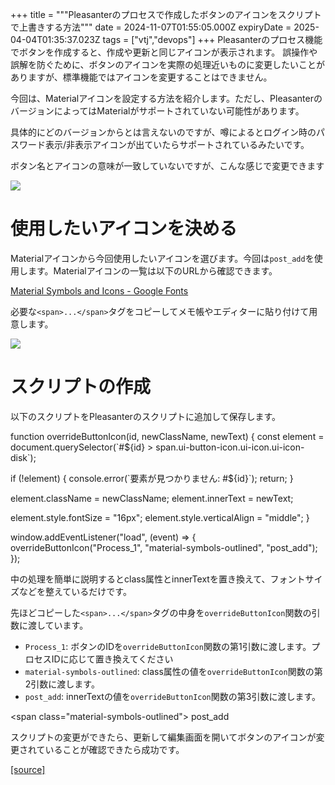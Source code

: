 +++
title = """Pleasanterのプロセスで作成したボタンのアイコンをスクリプトで上書きする方法"""
date = 2024-11-07T01:55:05.000Z
expiryDate = 2025-04-04T01:35:37.023Z
tags = ["vtj","devops"]
+++
Pleasanterのプロセス機能でボタンを作成すると、作成や更新と同じアイコンが表示されます。 誤操作や誤解を防ぐために、ボタンのアイコンを実際の処理近いものに変更したいことがありますが、標準機能ではアイコンを変更することはできません。

今回は、Materialアイコンを設定する方法を紹介します。ただし、PleasanterのバージョンによってはMaterialがサポートされていない可能性があります。

具体的にどのバージョンからとは言えないのですが、噂によるとログイン時のパスワード表示/非表示アイコンが出ていたらサポートされているみたいです。

ボタン名とアイコンの意味が一致していないですが、こんな感じで変更できます

![](https://cdn-ak.f.st-hatena.com/images/fotolife/v/virtualtech/20241107/20241107105510.png)

使用したいアイコンを決める
=============

Materialアイコンから今回使用したいアイコンを選びます。今回は`post_add`を使用します。Materialアイコンの一覧は以下のURLから確認できます。

[Material Symbols and Icons - Google Fonts](https://fonts.google.com/icons)

必要な`<span>...</span>`タグをコピーしてメモ帳やエディターに貼り付けて用意します。

![](https://cdn-ak.f.st-hatena.com/images/fotolife/v/virtualtech/20241107/20241107105506.png)

スクリプトの作成
========

以下のスクリプトをPleasanterのスクリプトに追加して保存します。

function overrideButtonIcon(id, newClassName, newText) {
  const element \= document.querySelector(\`#${id} > span.ui-button-icon.ui-icon.ui-icon-disk\`);

  if (!element) {
    console.error(\`要素が見つかりません: #${id}\`);
    return;
  }
    
  element.className \= newClassName;
  element.innerText \= newText;

  element.style.fontSize \= "16px";
  element.style.verticalAlign \= "middle";
}
  
window.addEventListener("load", (event) \=> {
  overrideButtonIcon("Process\_1", "material-symbols-outlined", "post\_add");
});

中の処理を簡単に説明するとclass属性とinnerTextを置き換えて、フォントサイズなどを整えているだけです。

先ほどコピーした`<span>...</span>`タグの中身を`overrideButtonIcon`関数の引数に渡しています。

*   `Process_1`: ボタンのIDを`overrideButtonIcon`関数の第1引数に渡します。プロセスIDに応じて置き換えてください
*   `material-symbols-outlined`: class属性の値を`overrideButtonIcon`関数の第2引数に渡します。
*   `post_add`: innerTextの値を`overrideButtonIcon`関数の第3引数に渡します。

<span class\="material-symbols-outlined"\>
post\_add
</span>

スクリプトの変更ができたら、更新して編集画面を開いてボタンのアイコンが変更されていることが確認できたら成功です。

[[source]](https://devops-blog.virtualtech.jp/entry/20241107/1730944505)
